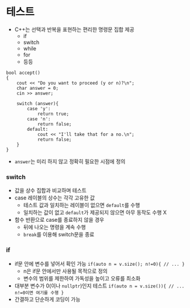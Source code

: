# 테스트
- C++는 선택과 반복을 표현하는 편리한 명령문 집합 제공
    - if
    - switch
    - while
    - for
    - 등등
```
bool accept()
{
    cout << "Do you want to proceed (y or n)?\n";
    char answer = 0;
    cin >> answer;

    switch (answer){
        case 'y':
            return true;
        case 'n':
            return false;
        default:
            cout << "I'll take that for a no.\n";
            return false;
    }
}
```
- `answer`는 미리 하지 않고 정확히 필요한 시점에 정의
### switch
- 값을 상수 집합과 비교하며 테스트
- case 레이블의 상수는 각각 고유한 값
    - 테스트 값과 일치하는 레이블이 없으면 `default`를 수행
    - 일치하는 값이 없고 `default`가 제공되지 않으면 아무 동작도 수행 X
- 함수 반환으로 case를 종료하지 않을 경우
    - 뒤에 나오는 명령을 계속 수행
    - `break`를 이용해 switch문을 종료

### if
- if문 안에 변수를 넣어서 확인 가능
```if(auto n = v.size(); n!=0){ // ... }```
    - n은 if문 안에서만 사용될 목적으로 정의
    - 변수의 범위를 제한하여 가독성을 높이고 오류를 최소화
- 대부분 변수가 0(이나 `nullptr`)인지 테스트
    ```if(auto n = v.size()){ // ... n!=0이면 여기를 수행 }```
- 간결하고 단순하게 코딩이 가능 